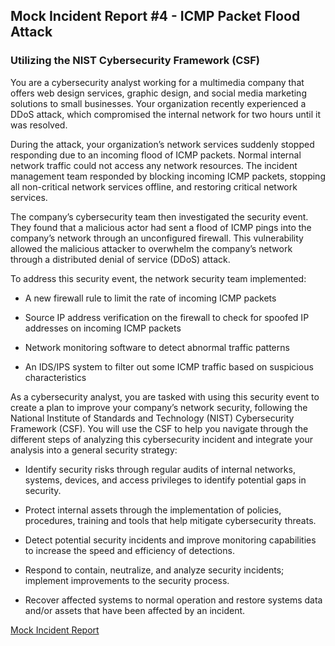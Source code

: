 ## Mock Incident Report #4 - ICMP Packet Flood Attack
### Utilizing the NIST Cybersecurity Framework (CSF)

You are a cybersecurity analyst working for a multimedia company that offers web design services, graphic design, and social media marketing solutions to small businesses. Your organization recently experienced a DDoS attack, which compromised the internal network for two hours until it was resolved.

During the attack, your organization’s network services suddenly stopped responding due to an incoming flood of ICMP packets. Normal internal network traffic could not access any network resources. The incident management team responded by blocking incoming ICMP packets, stopping all non-critical network services offline, and restoring critical network services. 

The company’s cybersecurity team then investigated the security event. They found that a malicious actor had sent a flood of ICMP pings into the company’s network through an unconfigured firewall. This vulnerability allowed the malicious attacker to overwhelm the company’s network through a distributed denial of service (DDoS) attack. 

To address this security event, the network security team implemented: 

  * A new firewall rule to limit the rate of incoming ICMP packets

  * Source IP address verification on the firewall to check for spoofed IP addresses on incoming ICMP packets

  * Network monitoring software to detect abnormal traffic patterns

  * An IDS/IPS system to filter out some ICMP traffic based on suspicious characteristics

As a cybersecurity analyst, you are tasked with using this security event to create a plan to improve your company’s network security, following the National Institute of Standards and Technology (NIST) Cybersecurity Framework (CSF). You will use the CSF to help you navigate through the different steps of analyzing this cybersecurity incident and integrate your analysis into a general security strategy:

  * Identify security risks through regular audits of internal networks, systems, devices, and access privileges to identify potential gaps in security. 

  * Protect internal assets through the implementation of policies, procedures, training and tools that help mitigate cybersecurity threats. 

  * Detect potential security incidents and improve monitoring capabilities to increase the speed and efficiency of detections. 

  * Respond to contain, neutralize, and analyze security incidents; implement improvements to the security process. 

  * Recover affected systems to normal operation and restore systems data and/or assets that have been affected by an incident.

   [Mock Incident Report](incident-report.pdf)


